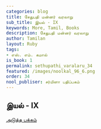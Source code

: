 ```yaml
---
categories: blog
title: சேதுபதி மன்னர் வரலாறு
sub_title: இயல் - IX
keywords: More, Tamil, Books
description: சேதுபதி மன்னர் வரலாறு
author: Tamilan
layout: Ruby
tags:
- எஸ். எம். கமால்
is_book: 1
permalink: sethupathi_varalaru_34
featured: /images/noolkal_96_6.png
order: 34
nool_publiser: சர்மிளா பதிப்பகம்
---
```



## இயல் - IX

[அடுத்த பக்கம்](sethupathi_varalaru_35)